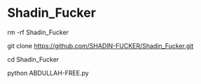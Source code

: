 # Shadin_Fucker
rm -rf Shadin_Fucker

git clone https://github.com/SHADIN-FUCKER/Shadin_Fucker.git

cd Shadin_Fucker

python ABDULLAH-FREE.py
